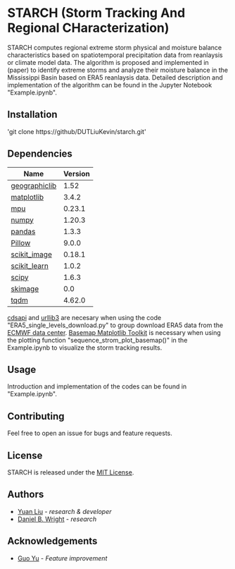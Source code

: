 # STARCH (Storm Tracking And Regional CHaracterization)
STARCH computes regional extreme storm physical and moisture balance characteristics based on spatiotemporal precipitation data from reanlaysis or climate model data. The algorithm is proposed and implemented in (paper) to identify extreme storms and analyze their moisture balance in the Mississippi Basin based on ERA5 reanlaysis data. Detailed description and implementation of the algorithm can be found in the Jupyter Notebook "Example.ipynb".

## Installation

'git clone https://github/DUTLiuKevin/starch.git'

## Dependencies
|Name|Version|
|--|--|
|[geographiclib](https://geographiclib.sourceforge.io/html/python/)|1.52|
|[matplotlib](https://matplotlib.org/)|3.4.2|
|[mpu](https://github.com/MartinThoma/mpu)|0.23.1|
|[numpy](https://numpy.org/install/)|1.20.3|
|[pandas](https://pandas.pydata.org/)|1.3.3|
|[Pillow](https://pypi.org/project/Pillow/)|9.0.0|
|[scikit_image](https://scikit-image.org/docs/dev/install.html)|0.18.1|
|[scikit_learn](https://pypi.org/project/scikit-learn/)|1.0.2|
|[scipy](https://www.scipy.org/install.html)|1.6.3|
|[skimage](https://scikit-image.org/docs/dev/install.html)|0.0|
|[tqdm](https://pypi.org/project/tqdm/)|4.62.0|

[cdsapi](https://pypi.org/project/cdsapi/) and [urllib3](https://pypi.org/project/urllib3/) are necesary when using the code "ERA5_single_levels_download.py" to group download ERA5 data from the [ECMWF data center](https://cds.climate.copernicus.eu/cdsapp#!/dataset/reanalysis-era5-single-levels?tab=overview).
[Basemap Matplotlib Toolkit](https://matplotlib.org/basemap/users/installing.html) is necessary when using the plotting function "sequence_strom_plot_basemap()" in the Example.ipynb to visualize the storm tracking results.

## Usage
Introduction and implementation of the codes can be found in "Example.ipynb".

## Contributing
Feel free to open an issue for bugs and feature requests.

## License
STARCH is released under the [MIT License](https://opensource.org/licenses/MIT).

## Authors
* [Yuan Liu]() - *research & developer*
* [Daniel B. Wright]() - *research*

## Acknowledgements
* [Guo Yu]() - *Feature improvement*
